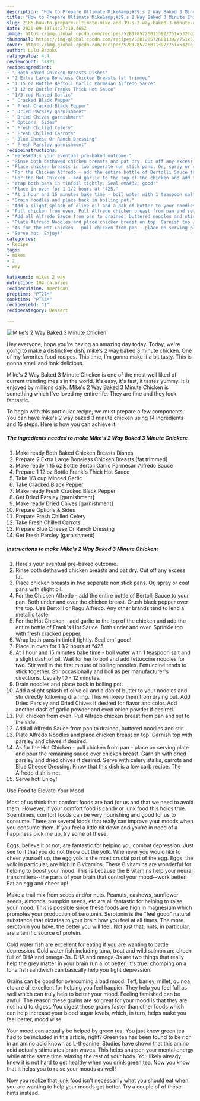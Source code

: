 ```yaml
---
description: "How to Prepare Ultimate Mike&amp;#39;s 2 Way Baked 3 Minute Chicken"
title: "How to Prepare Ultimate Mike&amp;#39;s 2 Way Baked 3 Minute Chicken"
slug: 2185-how-to-prepare-ultimate-mike-and-39-s-2-way-baked-3-minute-chicken
date: 2020-09-13T14:27:10.465Z
image: https://img-global.cpcdn.com/recipes/5281285726011392/751x532cq70/mikes-2-way-baked-3-minute-chicken-recipe-main-photo.jpg
thumbnail: https://img-global.cpcdn.com/recipes/5281285726011392/751x532cq70/mikes-2-way-baked-3-minute-chicken-recipe-main-photo.jpg
cover: https://img-global.cpcdn.com/recipes/5281285726011392/751x532cq70/mikes-2-way-baked-3-minute-chicken-recipe-main-photo.jpg
author: Lulu Brooks
ratingvalue: 4.4
reviewcount: 37921
recipeingredient:
- " Both Baked Chicken Breasts Dishes"
- "2 Extra Large Boneless Chicken Breasts fat trimmed"
- "1 15 oz Bottle Bertoli Garlic Parmesan Alfredo Sauce"
- "1 12 oz Bottle Franks Thick Hot Sauce"
- "1/3 cup Minced Garlic"
- " Cracked Black Pepper"
- " Fresh Cracked Black Pepper"
- " Dried Parsley garnishment"
- " Dried Chives garnishment"
- " Options  Sides"
- " Fresh Chilled Celery"
- " Fresh Chilled Carrots"
- " Blue Cheese Or Ranch Dressing"
- " Fresh Parsley garnishment"
recipeinstructions:
- "Here&#39;s your eventual pre-baked outcome."
- "Rinse both dethawed chicken breasts and pat dry. Cut off any excess fat."
- "Place chicken breasts in two seperate non stick pans. Or, spray or coat pans with slight oil."
- "For the Chicken Alfredo - add the entire bottle of Bertolli Sauce to your pan. Both under and over the chicken breast. Crush black pepper over the top. Use Bertolli or Ragu Alfredo. Any other brands tend to lend a metallic taste."
- "For the Hot Chicken - add garlic to the top of the chicken and add the entire bottle of Frank&#39;s Hot Sauce. Both under and over. Sprinkle top with fresh cracked pepper."
- "Wrap both pans in tinfoil tightly. Seal em&#39; good!"
- "Place in oven for 1 1/2 hours at °425."
- "At 1 hour and 15 minutes bake time - boil water with 1 teaspoon salt and a slight dash of oil. Wait for her to boil and add fettuccine noodles for two. Stir well in the first minute of boiling noodles. Fettuccine tends to stick together. Stir occasionally and boll as per manufacturer&#39;s directions. Usually 10 - 12 minutes."
- "Drain noodles and place back in boiling pot."
- "Add a slight splash of olive oil and a dab of butter to your noodles and stir directly following draining. This will keep them from drying out.  Add Dried Parsley and Dried Chives if desired for flavor and color. Add another dash of garlic powder and even onion powder if desired."
- "Pull chicken from oven. Pull Alfredo chicken breast from pan and set to the side."
- "Add all Alfredo Sauce from pan to drained, buttered noodles and stir."
- "Plate Alfredo Noodles and place chicken breast on top. Garnish top with parsley and chives if desired."
- "As for the Hot Chicken - pull chicken from pan - place on serving plate and pour the remaining sauce over chicken breast. Garnish with dried parsley and dried chives if desired. Serve with celery stalks, carrots and Blue Cheese Dressing. Know that this dish is a low carb recipe. The Alfredo dish is not."
- "Serve hot! Enjoy!"
categories:
- Recipe
tags:
- mikes
- 2
- way

katakunci: mikes 2 way 
nutrition: 104 calories
recipecuisine: American
preptime: "PT27M"
cooktime: "PT43M"
recipeyield: "1"
recipecategory: Dessert

---
```



![Mike&#39;s 2 Way Baked 3 Minute Chicken](https://img-global.cpcdn.com/recipes/5281285726011392/751x532cq70/mikes-2-way-baked-3-minute-chicken-recipe-main-photo.jpg)

Hey everyone, hope you're having an amazing day today. Today, we're going to make a distinctive dish, mike&#39;s 2 way baked 3 minute chicken. One of my favorites food recipes. This time, I'm gonna make it a bit tasty. This is gonna smell and look delicious.

Mike&#39;s 2 Way Baked 3 Minute Chicken is one of the most well liked of current trending meals in the world. It's easy, it's fast, it tastes yummy. It is enjoyed by millions daily. Mike&#39;s 2 Way Baked 3 Minute Chicken is something which I've loved my entire life. They are fine and they look fantastic.




To begin with this particular recipe, we must prepare a few components. You can have mike&#39;s 2 way baked 3 minute chicken using 14 ingredients and 15 steps. Here is how you can achieve it.

<!--inarticleads1-->

##### The ingredients needed to make Mike&#39;s 2 Way Baked 3 Minute Chicken:

1. Make ready  Both Baked Chicken Breasts Dishes
1. Prepare 2 Extra Large Boneless Chicken Breasts [fat trimmed]
1. Make ready 1 15 oz Bottle Bertoli Garlic Parmesan Alfredo Sauce
1. Prepare 1 12 oz Bottle Frank&#39;s Thick Hot Sauce
1. Take 1/3 cup Minced Garlic
1. Take  Cracked Black Pepper
1. Make ready  Fresh Cracked Black Pepper
1. Get  Dried Parsley [garnishment]
1. Make ready  Dried Chives [garnishment]
1. Prepare  Options &amp; Sides
1. Prepare  Fresh Chilled Celery
1. Take  Fresh Chilled Carrots
1. Prepare  Blue Cheese Or Ranch Dressing
1. Get  Fresh Parsley [garnishment]




<!--inarticleads2-->

##### Instructions to make Mike&#39;s 2 Way Baked 3 Minute Chicken:

1. Here&#39;s your eventual pre-baked outcome.
1. Rinse both dethawed chicken breasts and pat dry. Cut off any excess fat.
1. Place chicken breasts in two seperate non stick pans. Or, spray or coat pans with slight oil.
1. For the Chicken Alfredo - add the entire bottle of Bertolli Sauce to your pan. Both under and over the chicken breast. Crush black pepper over the top. Use Bertolli or Ragu Alfredo. Any other brands tend to lend a metallic taste.
1. For the Hot Chicken - add garlic to the top of the chicken and add the entire bottle of Frank&#39;s Hot Sauce. Both under and over. Sprinkle top with fresh cracked pepper.
1. Wrap both pans in tinfoil tightly. Seal em&#39; good!
1. Place in oven for 1 1/2 hours at °425.
1. At 1 hour and 15 minutes bake time - boil water with 1 teaspoon salt and a slight dash of oil. Wait for her to boil and add fettuccine noodles for two. Stir well in the first minute of boiling noodles. Fettuccine tends to stick together. Stir occasionally and boll as per manufacturer&#39;s directions. Usually 10 - 12 minutes.
1. Drain noodles and place back in boiling pot.
1. Add a slight splash of olive oil and a dab of butter to your noodles and stir directly following draining. This will keep them from drying out.  Add Dried Parsley and Dried Chives if desired for flavor and color. Add another dash of garlic powder and even onion powder if desired.
1. Pull chicken from oven. Pull Alfredo chicken breast from pan and set to the side.
1. Add all Alfredo Sauce from pan to drained, buttered noodles and stir.
1. Plate Alfredo Noodles and place chicken breast on top. Garnish top with parsley and chives if desired.
1. As for the Hot Chicken - pull chicken from pan - place on serving plate and pour the remaining sauce over chicken breast. Garnish with dried parsley and dried chives if desired. Serve with celery stalks, carrots and Blue Cheese Dressing. Know that this dish is a low carb recipe. The Alfredo dish is not.
1. Serve hot! Enjoy!




Use Food to Elevate Your Mood


Most of us think that comfort foods are bad for us and that we need to avoid them. However, if your comfort food is candy or junk food this holds true. Soemtimes, comfort foods can be very nourishing and good for us to consume. There are several foods that really can improve your moods when you consume them. If you feel a little bit down and you're in need of a happiness pick me up, try some of these.

Eggs, believe it or not, are fantastic for helping you combat depression. Just see to it that you do not throw out the yolk. Whenever you would like to cheer yourself up, the egg yolk is the most crucial part of the egg. Eggs, the yolk in particular, are high in B vitamins. These B vitamins are wonderful for helping to boost your mood. This is because the B vitamins help your neural transmitters--the parts of your brain that control your mood--work better. Eat an egg and cheer up!

Make a trail mix from seeds and/or nuts. Peanuts, cashews, sunflower seeds, almonds, pumpkin seeds, etc are all fantastic for helping to raise your mood. This is possible since these foods are high in magnesium which promotes your production of serotonin. Serotonin is the "feel good" natural substance that dictates to your brain how you feel at all times. The more serotonin you have, the better you will feel. Not just that, nuts, in particular, are a terrific source of protein.

Cold water fish are excellent for eating if you are wanting to battle depression. Cold water fish including tuna, trout and wild salmon are chock full of DHA and omega-3s. DHA and omega-3s are two things that really help the grey matter in your brain run a lot better. It's true: chomping on a tuna fish sandwich can basically help you fight depression. 

Grains can be good for overcoming a bad mood. Teff, barley, millet, quinoa, etc are all excellent for helping you feel happier. They help you feel full as well which can truly help to better your mood. Feeling famished can be awful! The reason these grains are so great for your mood is that they are not hard to digest. You digest these grains faster than other foods which can help increase your blood sugar levels, which, in turn, helps make you feel better, mood wise.

Your mood can actually be helped by green tea. You just knew green tea had to be included in this article, right? Green tea has been found to be rich in an amino acid known as L-theanine. Studies have shown that this amino acid actually stimulates brain waves. This helps sharpen your mental energy while at the same time relaxing the rest of your body. You likely already knew it is not hard to get healthy when you drink green tea. Now you know that it helps you to raise your moods as well!

Now you realize that junk food isn't necessarily what you should eat when you are wanting to help your moods get better. Try  a  couple of  of  these  hints  instead.

